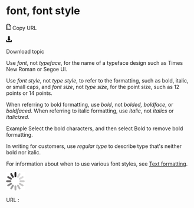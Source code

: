 # font, font style

![Copy URL](media/font-font-style/Copy.png)
Copy URL

![Download](media/font-font-style/Download.png)

Download topic

Use *font*, not *typeface*, for the name of a typeface design such as Times New Roman or Segoe UI. 

Use *font style*, not *type style*, to refer to the formatting, such as bold, italic, or small caps, and *font size*, not *type size*, for the point size, such as 12 points or 14 points.

When referring to bold formatting, use *bold*, not *bolded, boldface*, or *boldfaced*. When referring to italic formatting, use *italic*, not *italics* or *italicized*.

Example Select the bold characters, and then select Bold to remove bold formatting.

In writing for customers, use *regular type* to describe type that's neither bold nor italic.

For information about when to use various font styles, see [Text formatting](https://worldready.cloudapp.net/Styleguide/Read?id=2700&topicid=36381).

![In progress](media/font-font-style/activity-large.gif)

URL :
